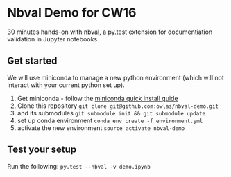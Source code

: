 # Nbval Demo for CW16

30 minutes hands-on with nbval, a py.test extension for documentiation validation
in Jupyter notebooks

## Get started

We will use miniconda to manage a new python environment (which will
not interact with your current python set up).

1. Get miniconda - follow the
   [miniconda quick install guide](http://conda.pydata.org/docs/install/quick.html)
2. Clone this repository `git clone git@github.com:owlas/nbval-demo.git`
3. and its submodules `git submodule init && git submodule update`
4. set up conda environment `conda env create -f environment.yml`
5. activate the new environment `source activate nbval-demo`

## Test your setup

Run the following: `py.test --nbval -v demo.ipynb`
